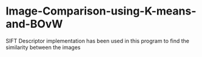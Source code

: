 # Image-Comparison-using-K-means-and-BOvW
SIFT Descriptor implementation has been used in this program to find the similarity between the images 
